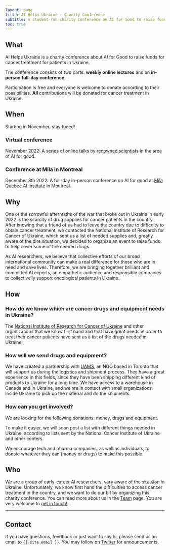 ```yaml
---
layout: page
title: AI Helps Ukraine - Charity Conference
subtitle: A student-run charity conference on AI for Good to raise funds for medical equipment to help Ukraine
toc: true
---
```

## What

AI Helps Ukraine is a charity conference about AI for Good to raise funds for cancer treatment for patients in Ukraine.

The conference consists of two parts: **weekly online lectures** and an **in-person full-day conference**.

Participation is free and everyone is welcome to donate according to their possibilities. **All** contributions will be donated for cancer treatment in Ukraine.

## When

Starting in November, stay tuned!

### Virtual conference

November 2022: A series of online talks by [renowned scientists](./speakers) in the area of AI for good.

### Conference at Mila in Montreal

December 8th 2022: A full-day in-person conference on AI for good at [Mila Quebec AI Institute](https://mila.quebec/) in Montreal.

## Why

One of the sorrowful aftermaths of the war that broke out in Ukraine in early 2022 is the scarcity of drug supplies for cancer patients in the country. After knowing that a friend of us had to leave the country due to difficulty to obtain cancer treatment, we contacted the National Institute of Research for Cancer of Ukraine, which sent us a list of needed supplies and, greatly aware of the dire situation, we decided to organize an event to raise funds to help cover some of the needed drugs.

As AI researchers, we believe that collective efforts of our broad international community can make a real difference for those who are in need and save lives. Therefore, we are bringing together brilliant and committed AI experts, an empathetic audience and responsible companies to collectivelly support oncological patients in Ukraine.

## How

### How do we know which are cancer drugs and equipment needs in Ukraine?

The [National Institute of Research for Cancer of Ukraine](https://www.uicc.org/membership/national-cancer-institute-kiev-ukraine) and other organizations that we know first hand and that have great needs in order to treat their cancer patients have sent us a list of the drugs needed in Ukraine.

### How will we send drugs and equipment?

We have created a partnership with [UAMS](https://uams.ca/), an NGO based in Toronto that will support us during the logistics and shipment process. They have a great experience in this fields, since they have been shipping different kind of products to Ukraine for a long time. We have access to a warehouse in Canada and in Ukraine, and we are in contact with small organizations inside Ukraine to pick up the material and do the shipments.

### How can you get involved?

We are looking for the following donations: money, drugs and equipment. 

To make it easier, we will soon post a list with different things needed in Ukraine, according to lists sent by the National Cancer Institute of Ukraine and other centers.

We encourage tech and pharma companies, as well as individuals, to donate whatever they can (money or drugs) to make this possible.

## Who

We are a group of early-career AI researchers, very aware of the situation in Ukraine. Unfortunately, we know first hand the difficulties to access cancer treatment in the country, and we want to do our bit by organizing this charity conference. You can read more about us in the [Team](./team) page. You are very welcome to [get in touch!](#contact).
.

---

## Contact

If you have questions, feedback or just want to say hi, please send us an email to `{{ site.email }}`. You may follow on [Twitter](https://twitter.com/aihelpsukraine) for announcements.
